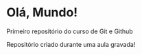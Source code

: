 # Olá, Mundo!
 Primeiro repositório do curso de Git e Github

Repositório criado durante uma aula gravada!
